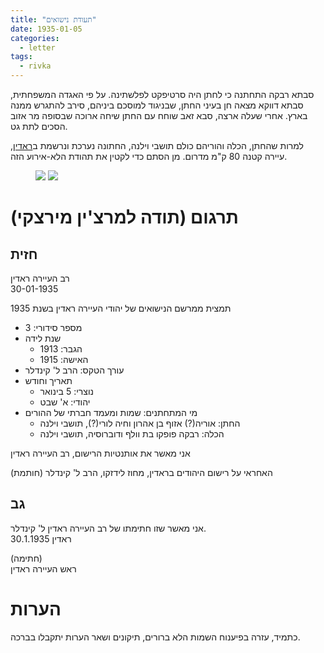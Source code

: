 ```yaml
---
title: "תעודת נישואים"
date: 1935-01-05
categories:
  - letter
tags:
  - rivka
---
```


סבתא רבקה התחתנה כי לחתן היה סרטיפקט לפלשתינה.
על פי האגדה המשפחתית, סבתא דווקא מצאה חן בעיני החתן, שבניגוד למוסכם ביניהם, סירב להתגרש ממנה בארץ.
אחרי שעלה ארצה, סבא זאב שוחח עם החתן שיחה ארוכה שבסופה מר אזוב הסכים לתת גט.

למרות שהחתן, הכלה והוריהם כולם תושבי וילנה, החתונה נערכת ונרשמת
ב[ראדין](https://he.wikipedia.org/wiki/%D7%A8%D7%90%D7%93%D7%99%D7%9F),
עיירה קטנה 80 ק"מ מדרום.
מן הסתם כדי לקטין את תהודת הלא-אירוע הזה.

<figure class="half">
    <a href="/pupko-papers/assets/images/1935-01-05-rywka-marriage-cert-1.jpg"><img src="/pupko-papers/assets/images/1935-01-05-rywka-marriage-cert-1.jpg"></a>
    <a href="/pupko-papers/assets/images/1935-01-05-rywka-marriage-cert-2.jpg"><img src="/pupko-papers/assets/images/1935-01-05-rywka-marriage-cert-2.jpg"></a>
</figure>

# תרגום (תודה למרצ'ין מירצקי)

## חזית

רב העיירה ראדין\
30-01-1935

תמצית ממרשם הנישואים של יהודי העיירה ראדין בשנת 1935

* מספר סידורי: 3
* שנת לידה
  * הגבר: 1913
  * האישה: 1915
* עורך הטקס: הרב ל' קינדלר
* תאריך וחודש
  * נוצרי: 5 בינואר
  * יהודי: א' שבט
* מי המתחתנים: שמות ומעמד חברתי של ההורים
  * החתן: אוריה(?) אזוף בן אהרון וחיה לורי(?), תושבי וילנה
  * הכלה: רבקה פופקו בת וולף ודוברוסיה, תושבי וילנה

אני מאשר את אותנטיות הרישום, רב העיירה ראדין

(חותמת)
האחראי על רישום היהודים בראדין, מחוז לידזקו, הרב ל' קינדלר

## גב

אני מאשר שזו חתימתו של רב העיירה ראדין ל' קינדלר.\
ראדין 30.1.1935

(חתימה)\
ראש העיירה ראדין

# הערות

כתמיד, עזרה בפיענוח השמות הלא ברורים, תיקונים ושאר הערות יתקבלו בברכה.


